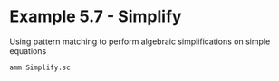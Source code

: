 # Example 5.7 - Simplify
Using pattern matching to perform algebraic simplifications on simple equations

```bash
amm Simplify.sc
```
